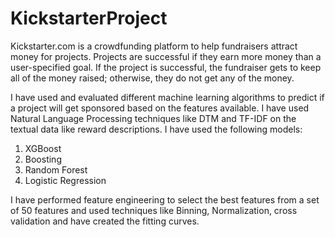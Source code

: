 # KickstarterProject

Kickstarter.com is a crowdfunding platform to help fundraisers attract money for projects. Projects are successful if they earn more money than a user-specified goal. If the project is successful, the fundraiser gets to keep all of the money raised; otherwise, they do not get any of the money.

I have used and evaluated different machine learning algorithms to predict if a project will get sponsored based on the features available. I have used Natural Language Processing techniques like DTM and TF-IDF on the textual data like reward descriptions. I have used the following models:
1) XGBoost
2) Boosting
3) Random Forest
4) Logistic Regression

I have performed feature engineering to select the best features from a set of 50 features and used techniques like Binning, Normalization, cross validation and have created the fitting curves. 
